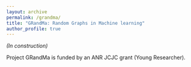 ```yaml
---
layout: archive
permalink: /grandma/
title: "GRandMa: Random Graphs in Machine learning"
author_profile: true
---
```


*(In construction)*

Project GRandMa is funded by an ANR JCJC grant (Young Researcher).
